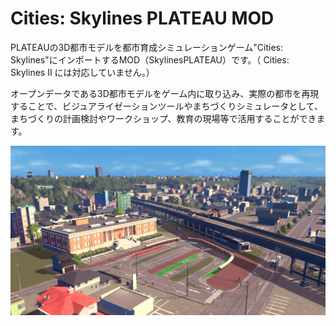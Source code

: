 # Cities: Skylines PLATEAU MOD


PLATEAUの3D都市モデルを都市育成シミュレーションゲーム"Cities: Skylines"にインポートするMOD（SkylinesPLATEAU）です。（ Cities: Skylines II には対応していません。）

オープンデータである3D都市モデルをゲーム内に取り込み、実際の都市を再現することで、ビジュアライゼーションツールやまちづくりシミュレータとして、まちづくりの計画検討やワークショップ、教育の現場等で活用することができます。

![](resources/index3.jpg)

<!-- 
更新確認　20240318

markdown フォルダ内の .md 画像を変更する
変更後、docfx build markdown\docfx.jsonを実行し、htmlファイルを生成する

以下を実行してローカルで確認可
docfx markdown\docfx.json --serve


-->
